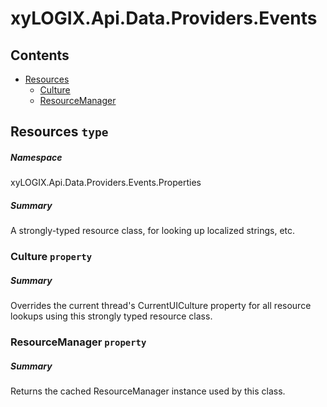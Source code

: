 <a name='assembly'></a>
# xyLOGIX.Api.Data.Providers.Events

## Contents

- [Resources](#T-xyLOGIX-Api-Data-Providers-Events-Properties-Resources 'xyLOGIX.Api.Data.Providers.Events.Properties.Resources')
  - [Culture](#P-xyLOGIX-Api-Data-Providers-Events-Properties-Resources-Culture 'xyLOGIX.Api.Data.Providers.Events.Properties.Resources.Culture')
  - [ResourceManager](#P-xyLOGIX-Api-Data-Providers-Events-Properties-Resources-ResourceManager 'xyLOGIX.Api.Data.Providers.Events.Properties.Resources.ResourceManager')

<a name='T-xyLOGIX-Api-Data-Providers-Events-Properties-Resources'></a>
## Resources `type`

##### Namespace

xyLOGIX.Api.Data.Providers.Events.Properties

##### Summary

A strongly-typed resource class, for looking up localized strings, etc.

<a name='P-xyLOGIX-Api-Data-Providers-Events-Properties-Resources-Culture'></a>
### Culture `property`

##### Summary

Overrides the current thread's CurrentUICulture property for all resource lookups using this strongly typed resource class.

<a name='P-xyLOGIX-Api-Data-Providers-Events-Properties-Resources-ResourceManager'></a>
### ResourceManager `property`

##### Summary

Returns the cached ResourceManager instance used by this class.
